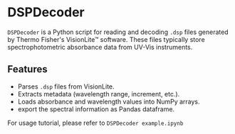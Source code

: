 # DSPDecoder

`DSPDecoder` is a Python script for reading and decoding `.dsp` files generated by Thermo Fisher's VisionLite™ software. These files typically store spectrophotometric absorbance data from UV-Vis instruments.

## Features

- Parses `.dsp` files from VisionLite.
- Extracts metadata (wavelength range, increment, etc.).
- Loads absorbance and wavelength values into NumPy arrays.
- export the spectral information as Pandas dataframe.

For usage tutorial, please refer to `DSPDecoder example.ipynb`
